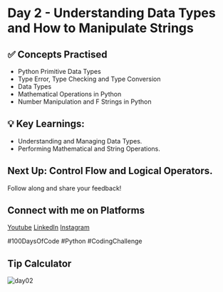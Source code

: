 # **Day 2 - Understanding Data Types and How to Manipulate Strings**

## ✅ **Concepts Practised**
- Python Primitive Data Types
- Type Error, Type Checking and Type Conversion
- Data Types
- Mathematical Operations in Python
- Number Manipulation and F Strings in Python

## 💡 **Key Learnings:**
 - Understanding and Managing Data Types.
 - Performing Mathematical and String Operations.

## **Next Up:** Control Flow and Logical Operators.

Follow along and share your feedback!  

## **Connect with me on Platforms**
[Youtube](https://www.youtube.com/@Tharun-AS)
[LinkedIn](https://www.linkedin.com/in/tharun-a-s-b45b8a2a8)
[Instagram](https://www.instagram.com/tharun_as_2005)

#100DaysOfCode #Python #CodingChallenge

## Tip Calculator
![day02](https://user-images.githubusercontent.com/98851253/154178407-2fd555e2-2bdd-4a87-ad03-477e07cb307e.gif)

